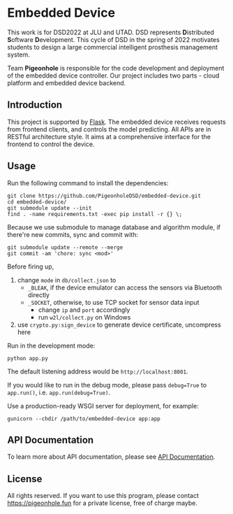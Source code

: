 # Embedded Device

This work is for DSD2022 at JLU and UTAD. DSD represents **D**istributed **S**oftware **D**evelopment. This cycle of DSD in the spring of 2022 motivates students to design a large commercial intelligent prosthesis management system.

Team **Pigeonhole** is responsible for the code development and deployment of the embedded device controller. Our project includes two parts - cloud platform and embedded device backend.

## Introduction

This project is supported by [Flask](https://github.com/pallets/flask). The embedded device receives requests from frontend clients, and controls the model predicting. All APIs are in RESTful architecture style. It aims at a comprehensive interface for the frontend to control the device.

## Usage

Run the following command to install the dependencies:

```
git clone https://github.com/PigeonholeDSD/embedded-device.git
cd embedded-device/
git submodule update --init
find . -name requirements.txt -exec pip install -r {} \;
```

Because we use submodule to manage database and algorithm module, if there're new commits, sync and commit with:

```
git submodule update --remote --merge
git commit -am 'chore: sync <mod>'
```

Before firing up,

1. change `mode` in `db/collect.json` to
    - `_BLEAK`, if the device emulator can access the sensors via Bluetooth directly
    - `_SOCKET`, otherwise, to use TCP socket for sensor data input
        - change `ip` and `port` accordingly 
        - run `w2l/collect.py` on Windows
2. use `crypto.py:sign_device` to generate device certificate, uncompress here

Run in the development mode:

```
python app.py
```

The default listening address would be `http://localhost:8001`.

If you would like to run in the debug mode, please pass `debug=True` to `app.run()`, i.e. `app.run(debug=True)`.

Use a production-ready WSGI server for deployment, for example:

```
gunicorn --chdir /path/to/embedded-device app:app
```

## API Documentation

To learn more about API documentation, please see [API Documentation](https://doc.ciel.pro/_nz-ppsiSa6RPzR7zwd6Bg?both).

## License

All rights reserved. If you want to use this program, please contact https://pigeonhole.fun for a private license, free of charge maybe.
